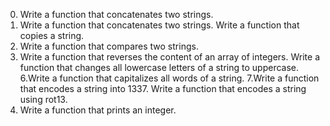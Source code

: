 0. Write a function that concatenates two strings.
1. Write a function that concatenates two strings.
Write a function that copies a string.
3. Write a function that compares two strings.
4. Write a function that reverses the content of an array of integers.
Write a function that changes all lowercase letters of a string to uppercase.
6.Write a function that capitalizes all words of a string.
7.Write a function that encodes a string into 1337.
Write a function that encodes a string using rot13.
9. Write a function that prints an integer.
